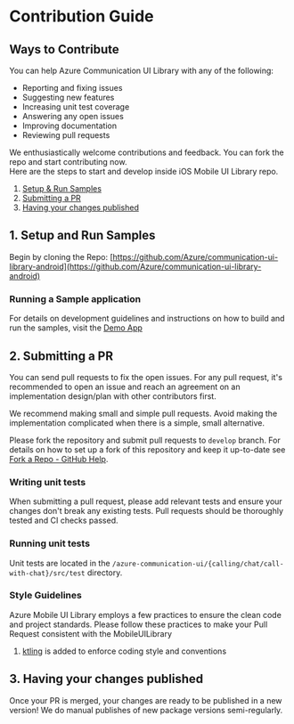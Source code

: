 # Contribution Guide

## Ways to Contribute

You can help Azure Communication UI Library with any of the following:

- Reporting and fixing issues
- Suggesting new features
- Increasing unit test coverage
- Answering any open issues
- Improving documentation
- Reviewing pull requests

We enthusiastically welcome contributions and feedback. You can fork the repo and start contributing now.  
Here are the steps to start and develop inside iOS Mobile UI Library repo.

1. [Setup & Run Samples](#1-setup-and-run-samples)
2. [Submitting a PR](#2-submitting-a-pr)
3. [Having your changes published](#3-having-your-changes-published)

## 1. Setup and Run Samples

Begin by cloning the Repo: [https://github.com/Azure/communication-ui-library-android](https://github.com/Azure/communication-ui-library-android)

### Running a Sample application

For details on development guidelines and instructions on how to build and run the samples, visit the [Demo App](../azure-communication-ui/azure-communication-ui/demo-app)

## 2. Submitting a PR

You can send pull requests to fix the open issues. For any pull request, it's recommended to open an issue and reach an agreement on an implementation design/plan with other contributors first.

We recommend making small and simple pull requests. Avoid making the implementation complicated when there is a simple, small alternative.

Please fork the repository and submit pull requests to `develop` branch. For details on how to set up a fork of this repository and keep it up-to-date see [Fork a Repo - GitHub Help](https://help.github.com/en/github/getting-started-with-github/fork-a-repo).

### Writing unit tests

When submitting a pull request, please add relevant tests and ensure your changes don't break any existing tests. Pull requests should be thoroughly tested and CI checks passed.


### Running unit tests

Unit tests are located in the `/azure-communication-ui/{calling/chat/call-with-chat}/src/test` directory. 

### Style Guidelines

Azure Mobile UI Library employs a few practices to ensure the clean code and project standards. Please follow these practices to make your Pull Request consistent with the MobileUILibrary

1. [ktling](https://ktlint.github.io/) is added to enforce coding style and conventions


## 3. Having your changes published

Once your PR is merged, your changes are ready to be published in a new version! We do manual publishes of new package versions semi-regularly.
